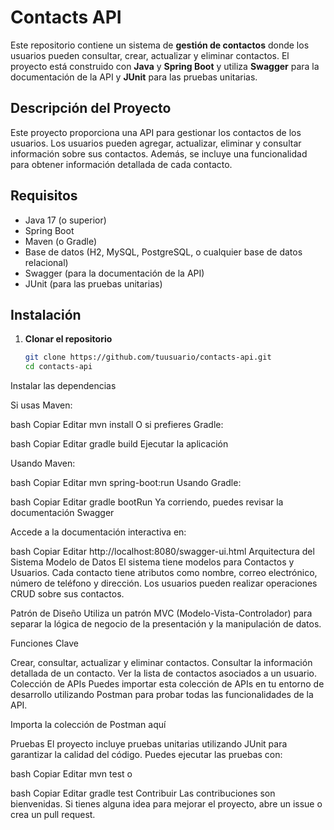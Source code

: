 # Contacts API

Este repositorio contiene un sistema de **gestión de contactos** donde los usuarios pueden consultar, crear, actualizar y eliminar contactos. El proyecto está construido con **Java** y **Spring Boot** y utiliza **Swagger** para la documentación de la API y **JUnit** para las pruebas unitarias.

## Descripción del Proyecto

Este proyecto proporciona una API para gestionar los contactos de los usuarios. Los usuarios pueden agregar, actualizar, eliminar y consultar información sobre sus contactos. Además, se incluye una funcionalidad para obtener información detallada de cada contacto.

## Requisitos

- Java 17 (o superior)
- Spring Boot
- Maven (o Gradle)
- Base de datos (H2, MySQL, PostgreSQL, o cualquier base de datos relacional)
- Swagger (para la documentación de la API)
- JUnit (para las pruebas unitarias)

## Instalación

1. **Clonar el repositorio**

   ```bash
   git clone https://github.com/tuusuario/contacts-api.git
   cd contacts-api
Instalar las dependencias

Si usas Maven:

bash
Copiar
Editar
mvn install
O si prefieres Gradle:

bash
Copiar
Editar
gradle build
Ejecutar la aplicación

Usando Maven:

bash
Copiar
Editar
mvn spring-boot:run
Usando Gradle:

bash
Copiar
Editar
gradle bootRun
Ya corriendo, puedes revisar la documentación Swagger

Accede a la documentación interactiva en:

bash
Copiar
Editar
http://localhost:8080/swagger-ui.html
Arquitectura del Sistema
Modelo de Datos
El sistema tiene modelos para Contactos y Usuarios. Cada contacto tiene atributos como nombre, correo electrónico, número de teléfono y dirección. Los usuarios pueden realizar operaciones CRUD sobre sus contactos.

Patrón de Diseño
Utiliza un patrón MVC (Modelo-Vista-Controlador) para separar la lógica de negocio de la presentación y la manipulación de datos.

Funciones Clave

Crear, consultar, actualizar y eliminar contactos.
Consultar la información detallada de un contacto.
Ver la lista de contactos asociados a un usuario.
Colección de APIs
Puedes importar esta colección de APIs en tu entorno de desarrollo utilizando Postman para probar todas las funcionalidades de la API.

Importa la colección de Postman aquí

Pruebas
El proyecto incluye pruebas unitarias utilizando JUnit para garantizar la calidad del código. Puedes ejecutar las pruebas con:

bash
Copiar
Editar
mvn test
o

bash
Copiar
Editar
gradle test
Contribuir
Las contribuciones son bienvenidas. Si tienes alguna idea para mejorar el proyecto, abre un issue o crea un pull request.
